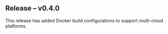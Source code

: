 ## Release &ndash; v0.4.0 ##

This release has added Docker build configurations to support multi-cloud platforms.
